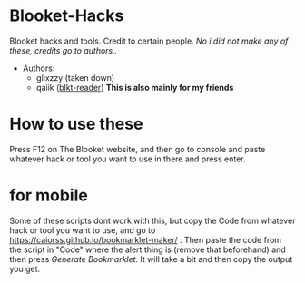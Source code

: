 # Blooket-Hacks
Blooket hacks and tools. Credit to certain people.
*No i did not make any of these, credits go to authors..*
* Authors:
    * glixzzy (taken down)
    * qaiik ([blkt-reader](https://github.com/qaiik/blkt-reader))
**This is also mainly for my friends**

# How to use these
Press F12 on The Blooket website, and then go to console and paste whatever hack or tool you want to use in there and press enter.

# for mobile
Some of these scripts dont work with this, but copy the Code from whatever hack or tool you want to use, and go to https://caiorss.github.io/bookmarklet-maker/ . Then paste the code from the script in "Code" where the alert thing is (remove that beforehand) and then press *Generate Bookmarklet.* It will take a bit and then copy the output you get.
